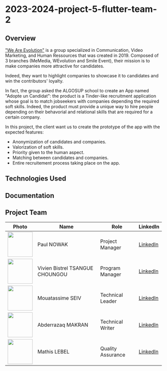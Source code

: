 # 2023-2024-project-5-flutter-team-2

## Overview

["We Are Evolution"](https://www.we-are-evolution.com/) is a group specialized in Communication, Video Marketing, and Human Ressources that was created in 2019. Composed of 3 branches (MeMedia, WEvolution and Smile Event), their mission is to make companies more attractive for candidates.

Indeed, they want to highlight companies to showcase it to candidates and win the contributors' loyalty.

In fact, the group asked the ALGOSUP school to create an App named "Adopte un Candidat": the product is a Tinder-like recruitment application whose goal is to match jobseekers with companies depending the required soft skills. Indeed, the product must provide a unique way to hire people depending on their behavorial and relational skills that are required for a certain company.

In this project, the client want us to create the prototype of the app with the expected features:
- Anonymization of candidates and companies.
- Valorization of soft skills.
- Priority given to the human aspect.
- Matching between candidates and companies.
- Entire recruitement process taking place on the app.


## Technologies Used

## Documentation

## Project Team

| Photo                                                                                                                                     | Name            | Role              | LinkedIn                                                           |
| ----------------------------------------------------------------------------------------------------------------------------------------- | --------------- | ----------------- | ------------------------------------------------------------------ |
| [<img src="https://avatars.githubusercontent.com/u/91249965?s=400&u=12ebc6578a0969df1430d721d04a795af5860868&v=4" width="80px"  height="80px">](https://github.com/PaulNowak36)    | Paul NOWAK    | Project Manager   | [LinkedIn](https://www.linkedin.com/in/paul-nowak-0757a61a7/)          |
| [<img src="https://avatars.githubusercontent.com/u/122369054?v=4" width="80px"  height="80px">](https://github.com/Bistrel2002)          | Vivien Bistrel TSANGUE CHOUNGOU    | Program Manager   | [LinkedIn](https://www.linkedin.com/in/bistrel-tsangue-603635261/)    |
| [<img src="https://avatars.githubusercontent.com/u/160007182?v=4" width="80px"  height="80px">](https://github.com/seiv007) | Mouatassime SEIV | Technical Leader  | [LinkedIn](https://www.linkedin.com/in/moutassime-seiv-9542171a9/) |
| [<img src="https://avatars.githubusercontent.com/u/145991267?v=4" width="80px"  height="80px">](https://github.com/Amakran2003)        | Abderrazaq MAKRAN      | Technical Writer  | [LinkedIn](https://www.linkedin.com/in/abderrazaq-makran/)      |
| [<img src="https://avatars.githubusercontent.com/u/145991354?v=4" width="80px"  height="80px">](https://github.com/mathislebel)          | Mathis LEBEL   | Quality Assurance | [LinkedIn](https://www.linkedin.com/in/mathis-lebel-429114293/)   |

